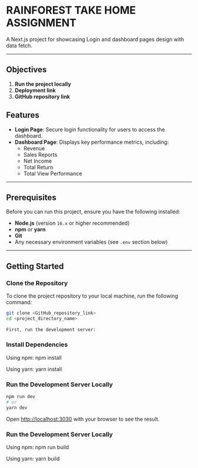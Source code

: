 # RAINFOREST TAKE HOME ASSIGNMENT

A Next.js project for showcasing 
Login and dashboard pages design with data fetch.

---
## Objectives

1. **Run the project locally**  
2. **Deployment link**  
3. **GitHub repository link**

## Features

- **Login Page**: Secure login functionality for users to access the dashboard.
- **Dashboard Page**: Displays key performance metrics, including:
  - Revenue
  - Sales Reports
  - Net Income
  - Total Return
  - Total View Performance

---

## Prerequisites

Before you can run this project, ensure you have the following installed:

- **Node.js** (version `16.x` or higher recommended)
- **npm** or **yarn**
- **Git**
- Any necessary environment variables (see `.env` section below)

---

## Getting Started

### Clone the Repository

To clone the project repository to your local machine, run the following command:

```bash
git clone <GitHub_repository_link>
cd <project_directory_name>
 
First, run the development server:
```

### Install Dependencies

Using npm:
npm install

Using yarn:
yarn install

### Run the Development Server Locally

```bash
npm run dev
# or
yarn dev
```

Open [http://localhost:3030](http://localhost:3030) with your browser to see the result.

### Run the Development Server Locally

Using npm:
npm run build

Using yarn:
yarn build


